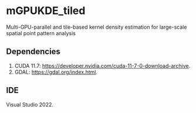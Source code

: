 # mGPUKDE_tiled
Multi-GPU-parallel and tile-based kernel density estimation for large-scale spatial point pattern analysis
## Dependencies
1. CUDA 11.7: https://developer.nvidia.com/cuda-11-7-0-download-archive.
2. GDAL: https://gdal.org/index.html.
## IDE
Visual Studio 2022.
